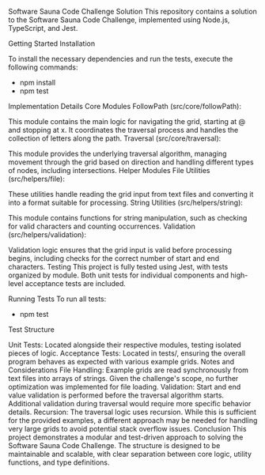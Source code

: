 Software Sauna Code Challenge Solution
This repository contains a solution to the Software Sauna Code Challenge, implemented using Node.js, TypeScript, and Jest.

Getting Started
Installation

To install the necessary dependencies and run the tests, execute the following commands:
- npm install 
- npm test 

Implementation Details
Core Modules
FollowPath (src/core/followPath):

This module contains the main logic for navigating the grid, starting at @ and stopping at x. It coordinates the traversal process and handles the collection of letters along the path.
Traversal (src/core/traversal):

This module provides the underlying traversal algorithm, managing movement through the grid based on direction and handling different types of nodes, including intersections.
Helper Modules
File Utilities (src/helpers/file):

These utilities handle reading the grid input from text files and converting it into a format suitable for processing.
String Utilities (src/helpers/string):

This module contains functions for string manipulation, such as checking for valid characters and counting occurrences.
Validation (src/helpers/validation):

Validation logic ensures that the grid input is valid before processing begins, including checks for the correct number of start and end characters.
Testing
This project is fully tested using Jest, with tests organized by module. Both unit tests for individual components and high-level acceptance tests are included.

Running Tests
To run all tests:

- npm test 

Test Structure

Unit Tests: Located alongside their respective modules, testing isolated pieces of logic.
Acceptance Tests: Located in tests/, ensuring the overall program behaves as expected with various example grids.
Notes and Considerations
File Handling: Example grids are read synchronously from text files into arrays of strings. Given the challenge's scope, no further optimization was implemented for file loading.
Validation: Start and end value validation is performed before the traversal algorithm starts. Additional validation during traversal would require more specific behavior details.
Recursion: The traversal logic uses recursion. While this is sufficient for the provided examples, a different approach may be needed for handling very large grids to avoid potential stack overflow issues.
Conclusion
This project demonstrates a modular and test-driven approach to solving the Software Sauna Code Challenge. The structure is designed to be maintainable and scalable, with clear separation between core logic, utility functions, and type definitions.
